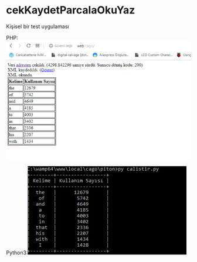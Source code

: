 # cekKaydetParcalaOkuYaz
Kişisel bir test uygulaması

PHP: ![Alt text](önizlemeler/Adsız.png "PHP ile uygulama")

Python3:![Alt text](önizlemeler/Adsız2.png "Python ile uygulama")
